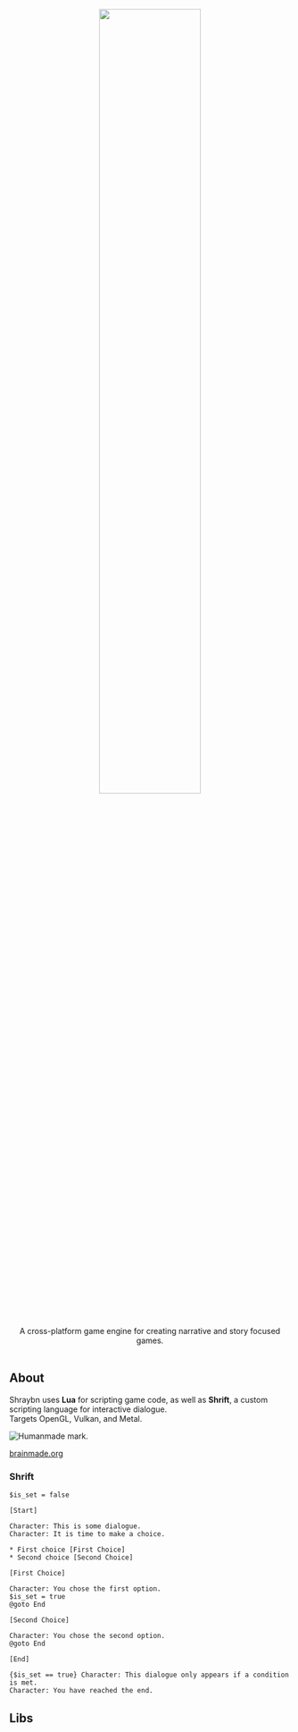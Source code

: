 
<p align="center">
    <img src="assets/logo.png" style="width: 60%" />
    </br>
    </br>
    A cross-platform game engine for creating narrative and story focused games.
    </br>
    </br>
</p>

## About

Shraybn uses **Lua** for scripting game code, as well as **Shrift**, a custom scripting language for interactive dialogue.</br>
Targets OpenGL, Vulkan, and Metal.</br>

<picture>
    <source media="(prefers-color-scheme: dark)" srcset="/assets/brainmade/white-logo.svg">
    <source media="(prefers-color-scheme: light)" srcset="/assets/brainmade/black-logo.svg">
    <img alt="Humanmade mark." src="/assets/brainmade/black-logo.svg">
</picture></br>

[brainmade.org](https://brainmade.org/)

### Shrift

```
$is_set = false

[Start]

Character: This is some dialogue.    
Character: It is time to make a choice.

* First choice [First Choice]
* Second choice [Second Choice]

[First Choice]

Character: You chose the first option.
$is_set = true
@goto End

[Second Choice]

Character: You chose the second option.
@goto End

[End]

{$is_set == true} Character: This dialogue only appears if a condition is met.
Character: You have reached the end.
```

## Libs
